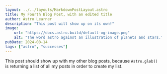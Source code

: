 ```yaml
---
layout: ../../layouts/MarkdownPostLayout.astro
title: My Fourth Blog Post, with an edited title
author: Astro Learner
description: "This post will show up on its own!"
image:
    url: "https://docs.astro.build/default-og-image.png"
    alt: "The word astro against an illustration of planets and stars."
pubDate: 2024-08-14
tags: ["astro", "successes"]
---
```

This post should show up with my other blog posts, because `Astro.glob()` is returning a list of all my posts in order to create my list.